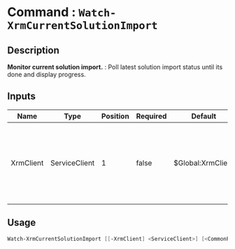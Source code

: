﻿# Command : `Watch-XrmCurrentSolutionImport` 

## Description

**Monitor current solution import.** : Poll latest solution import status until its done and display progress.

## Inputs

Name|Type|Position|Required|Default|Description
----|----|--------|--------|-------|-----------
XrmClient|ServiceClient|1|false|$Global:XrmClient|Xrm connector initialized to target instance. Use latest one by default. (Dataverse ServiceClient)


## Usage

```Powershell 
Watch-XrmCurrentSolutionImport [[-XrmClient] <ServiceClient>] [<CommonParameters>]
``` 


